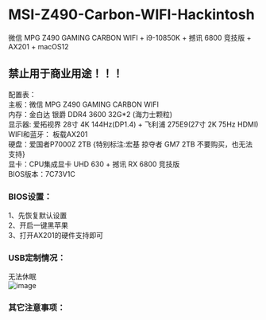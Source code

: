 # MSI-Z490-Carbon-WIFI-Hackintosh
微信 MPG Z490 GAMING CARBON WIFI + i9-10850K + 撼讯 6800 竞技版 + AX201 + macOS12

## 禁止用于商业用途！！！

配置表：<br>
主板：微信 MPG Z490 GAMING CARBON WIFI <br>
内存：金白达 银爵 DDR4 3600 32G*2 (海力士颗粒) <br>
显示器: 爱拓视界 28寸 4K 144Hz(DP1.4) + 飞利浦 275E9(27寸 2K 75Hz HDMI) <br>
WIFI和蓝牙： 板载AX201 <br>
硬盘：爱国者P7000Z 2TB {特别标注:宏基 掠夺者 GM7 2TB 不要购买，也无法支持} <br>
显卡：CPU集成显卡 UHD 630 + 撼讯 RX 6800 竞技版 <br>
BIOS版本：7C73V1C<br>


### BIOS设置：<br>
1、先恢复默认设置 <br>
2、开启一键黑苹果 <br>
3、打开AX201的硬件支持即可 <br>

### USB定制情况：

无法休眠<br> 
![image](https://github.com/liangicer/MSI-Z490-Carbon-WIFI-Hackintosh/assets/139456266/a9d51ee9-e9e5-4f29-af6e-c066f7b86b18)


### 其它注意事项：

